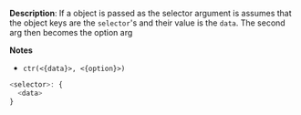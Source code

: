 __Description__: If a object is passed as the selector argument is assumes that the object keys are the `selector`'s and their value is the `data`. The second arg then becomes the option arg

__Notes__

+ `ctr(<{data}>, <{option}>)`

```js
<selector>: {
  <data>
}
```


